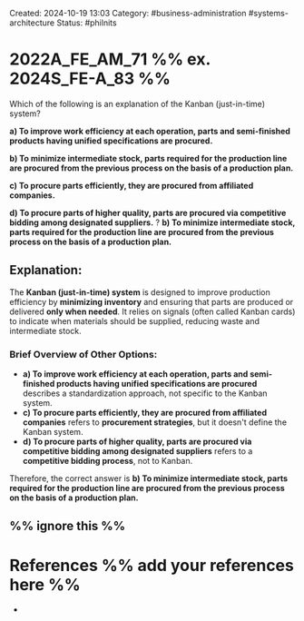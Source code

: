 Created: 2024-10-19 13:03
Category: #business-administration #systems-architecture 
Status: #philnits


# 2022A_FE_AM_71 %% ex. 2024S_FE-A_83 %%

Which of the following is an explanation of the Kanban (just-in-time) system? 

**a) To improve work efficiency at each operation, parts and semi-finished products having unified specifications are procured.** 

**b) To minimize intermediate stock, parts required for the production line are procured from the previous process on the basis of a production plan.** 

**c) To procure parts efficiently, they are procured from affiliated companies.** 

**d) To procure parts of higher quality, parts are procured via competitive bidding among designated suppliers.**
? 
**b) To minimize intermediate stock, parts required for the production line are procured from the previous process on the basis of a production plan.** 

## **Explanation:**

The **Kanban (just-in-time) system** is designed to improve production efficiency by **minimizing inventory** and ensuring that parts are produced or delivered **only when needed**. It relies on signals (often called Kanban cards) to indicate when materials should be supplied, reducing waste and intermediate stock.

### Brief Overview of Other Options:

- **a) To improve work efficiency at each operation, parts and semi-finished products having unified specifications are procured** describes a standardization approach, not specific to the Kanban system.
- **c) To procure parts efficiently, they are procured from affiliated companies** refers to **procurement strategies**, but it doesn't define the Kanban system.
- **d) To procure parts of higher quality, parts are procured via competitive bidding among designated suppliers** refers to a **competitive bidding process**, not to Kanban.

Therefore, the correct answer is **b) To minimize intermediate stock, parts required for the production line are procured from the previous process on the basis of a production plan.**



%% ignore this %%
---









# References %% add your references here %%
- 